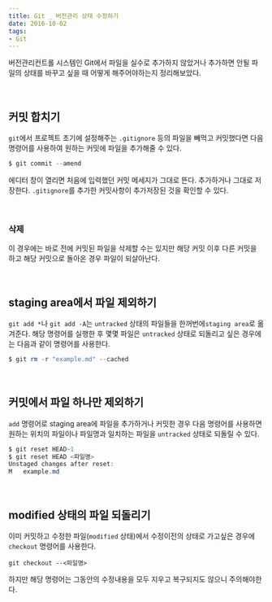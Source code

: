 ```yaml
---
title: Git _ 버전관리 상태 수정하기
date: 2016-10-02
tags:
- Git
---
```


버전관리컨트롤 시스템인 Git에서 파일을 실수로 추가하지 않았거나 추가하면 안될 파일의 상태를 바꾸고 싶을 때 어떻게 해주어야하는지 정리해보았다.

<br>

## 커밋 합치기

`git`에서 프로젝트 초기에 설정해주는 `.gitignore` 등의 파일을 빼먹고 커밋했다면 다음 명령어를 사용하여 원하는 커밋에 파일을 추가해줄 수 있다.

```powershell
$ git commit --amend
```

에디터 창이 열리면 처음에 입력했던 커밋 메세지가 그대로 뜬다. 추가하거나 그대로 저장한다. `.gitignore`를 추가한 커밋사항이 추가저장된 것을 확인할 수 있다.

<br>

### 삭제

이 경우에는 바로 전에 커밋된 파일을 삭제할 수는 있지만 해당 커밋 이후 다른 커밋을 하고 해당 커밋으로 돌아온 경우 파일이 되살아난다.

<br>

## staging area에서 파일 제외하기

`git add *`나 `git add -A`는 `untracked` 상태의 파일들을 한꺼번에`staging area`로 옮겨준다. 해당 명령어를 실행한 후 몇몇 파일은 `untracked` 상태로 되돌리고 싶은 경우에는 다음과 같이 명령어를 사용한다.

```powershell
$ git rm -r "example.md" --cached
```

<br>

## 커밋에서 파일 하나만 제외하기

`add` 명령어로 staging area에 파일을 추가하거나 커밋한 경우 다음 명령어를 사용하면 원하는 위치의 파일이나 파일명과 일치하는 파일을 `untracked` 상태로 되돌릴 수 있다.

```powershell
$ git reset HEAD~1
$ git reset HEAD <파일명>
Unstaged changes after reset:
M	example.md
```

<br>

## modified 상태의 파일 되돌리기

이미 커밋하고 수정한 파일(`modified` 상태)에서 수정이전의 상태로 가고싶은 경우에 `checkout` 명령어를 사용한다.

`git checkout --<파일명>`

하지만 해당 명령어는 그동안의 수정내용을 모두 지우고 복구되지도 않으니 주의해야한다.

<br>
